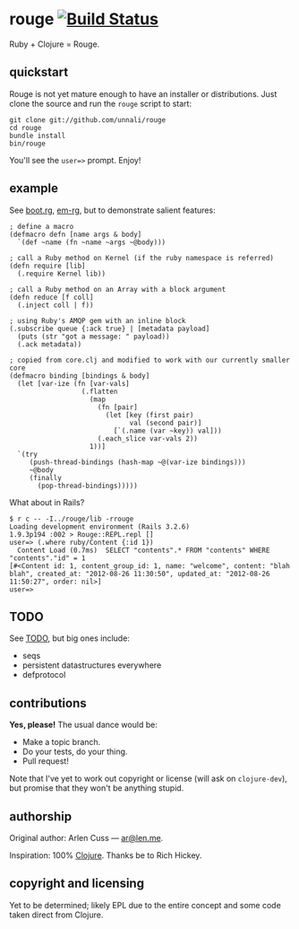 # rouge [![Build Status](https://secure.travis-ci.org/unnali/rouge.png)](http://travis-ci.org/unnali/rouge)

Ruby + Clojure = Rouge.

## quickstart

Rouge is not yet mature enough to have an installer or distributions.  Just
clone the source and run the `rouge` script to start:

    git clone git://github.com/unnali/rouge
    cd rouge
    bundle install
    bin/rouge

You'll see the `user=>` prompt.  Enjoy!

## example

See [boot.rg](https://github.com/unnali/rouge/blob/master/lib/boot.rg),
[em-rg](https://github.com/unnali/em-rg), but to demonstrate salient features:

    ; define a macro
    (defmacro defn [name args & body]
      `(def ~name (fn ~name ~args ~@body)))

    ; call a Ruby method on Kernel (if the ruby namespace is referred)
    (defn require [lib]
      (.require Kernel lib))

    ; call a Ruby method on an Array with a block argument
    (defn reduce [f coll]
      (.inject coll | f))

    ; using Ruby's AMQP gem with an inline block
    (.subscribe queue {:ack true} | [metadata payload]
      (puts (str "got a message: " payload))
      (.ack metadata))

    ; copied from core.clj and modified to work with our currently smaller core
    (defmacro binding [bindings & body]
      (let [var-ize (fn [var-vals]
                      (.flatten
                        (map
                          (fn [pair]
                            (let [key (first pair)
                                  val (second pair)]
                              [`(.name (var ~key)) val]))
                          (.each_slice var-vals 2))
                        1))]
      `(try
         (push-thread-bindings (hash-map ~@(var-ize bindings)))
         ~@body
         (finally
           (pop-thread-bindings)))))

What about in Rails?

    $ r c -- -I../rouge/lib -rrouge
    Loading development environment (Rails 3.2.6)
    1.9.3p194 :002 > Rouge::REPL.repl []
    user=> (.where ruby/Content {:id 1})
      Content Load (0.7ms)  SELECT "contents".* FROM "contents" WHERE "contents"."id" = 1
    [#<Content id: 1, content_group_id: 1, name: "welcome", content: "blah blah", created_at: "2012-08-26 11:30:50", updated_at: "2012-08-26 11:50:27", order: nil>]
    user=>

## TODO

See [TODO](https://github.com/unnali/rouge/blob/master/TODO), but big ones
include:

* seqs
* persistent datastructures everywhere
* defprotocol

## contributions

**Yes, please!**  The usual dance would be:

* Make a topic branch.
* Do your tests, do your thing.
* Pull request!

Note that I've yet to work out copyright or license (will ask on
`clojure-dev`), but promise that they won't be anything stupid.

## authorship

Original author: Arlen Cuss &mdash; [ar@len.me](mailto:ar@len.me).

Inspiration: 100% [Clojure](https://github.com/clojure/clojure).  Thanks be to
Rich Hickey.

## copyright and licensing

Yet to be determined; likely EPL due to the entire concept and some code taken
direct from Clojure.
